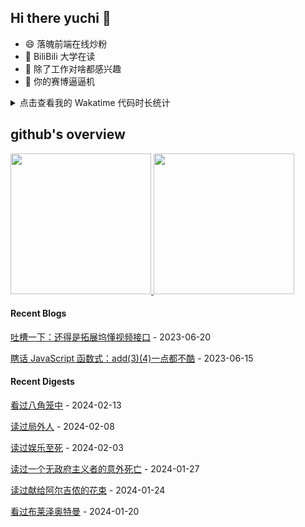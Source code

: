 ## Hi there yuchi 👋 

- 😄 落魄前端在线炒粉
- 🏫 BiliBili 大学在读
- 🤔 除了工作对啥都感兴趣
- 👯 你的赛博逼逼机

<details>
  <summary>
    点击查看我的 Wakatime 代码时长统计
  </summary>
  <div>
    <img src="https://github-readme-stats.vercel.app/api/wakatime?username=yuchiXiong&hide_title=true&layout=compact&langs_count=10" />
  <div>
</details>
    
## github's overview

<a href="https://github.com/yuchiXiong">
  <img height="225" src="https://github-readme-stats.vercel.app/api?username=yuchiXiong&show_icons=true&include_all_commits=true&count_private=true"/>
  <img height="225" src="https://github-readme-stats.vercel.app/api/top-langs/?username=yuchiXiong&hide=python,css,ejs,stylus,racket,scss,slim,html,c,less,shell"/>
</a>

#### Recent Blogs

[吐槽一下：还得是拓展坞懂视频接口](https://xiongyuchi.top/2023/06/20/tu-cao-yi-xia-huan-de-shi-tuo-zhan-wu-dong-shi-pin-jie-kou/) - 2023-06-20

[瞎话 JavaScript 函数式：add(3)(4)一点都不酷](https://xiongyuchi.top/2023/06/15/xia-hua-han-shu-shi-add-3-4-yi-dian-du-bu-ku/) - 2023-06-15

#### Recent Digests

[看过八角笼中](http://movie.douban.com/subject/35765480/) - 2024-02-13

[读过局外人](https://book.douban.com/subject/24257486/) - 2024-02-08

[读过娱乐至死](https://book.douban.com/subject/26319730/) - 2024-02-03

[读过一个无政府主义者的意外死亡](https://book.douban.com/subject/26649304/) - 2024-01-27

[读过献给阿尔吉侬的花束](https://book.douban.com/subject/26362836/) - 2024-01-24

[看过布莱泽奥特曼](http://movie.douban.com/subject/36200411/) - 2024-01-20